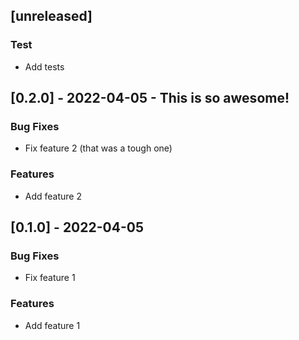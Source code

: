 ## [unreleased]

### Test

- Add tests

## [0.2.0] - 2022-04-05 - This is so awesome!

### Bug Fixes

- Fix feature 2 (that was a tough one)

### Features

- Add feature 2

## [0.1.0] - 2022-04-05

### Bug Fixes

- Fix feature 1

### Features

- Add feature 1

